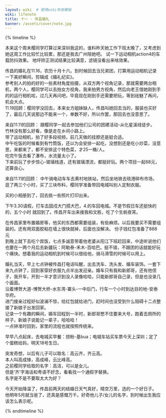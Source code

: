 ```yaml
---
layout: wiki  # 使用wiki布局模板
wiki: lifenote
title: 十一 - 传昌婚礼
banner: /assets/cover/note.jpg
--- 
```


{% timeline %}

<!-- node 2024.11.02 -->
本来这个周末樱同学打算过来深圳我这的，谁料昨天她工作下班太晚了，又考虑到她这周工作比较忙比较累，那还是我去广州陪她吧。
试一下运动相机action4的车载防抖效果。
地坪矫正测试结果比较满意，滤镜没看出来啥效果。

<!-- node 2024.11.05 -->
传昌的婚礼在11.16，农历十月十六。到时候回去当兄弟团，打算用运动相机记录一下美好瞬间，剪辑成《婚礼纪实》。  
参考别人的拍的好的一些素材角度拍摄，从双方两个视角记录，那就需要两台相机，两个人，樱同学可以去拍女方视角，我来拍男方视角，然后向老王借她刚到手的的运行相机哈，过几天再问吧，毕竟现在刚到手还需要把玩，等到祛魅了再问，机会大点。  
11.19回顾：樱同学没回去，本来女方姐妹缺人，传昌叫她回去当的，服装也买好了，最后几天说那边不能来一个，单数不好，所以作罢，那回去也没意思了。

<!-- node 2024.11.09 -->
来自11.11的回顾：
跟樱同学一起去参加他们公司的团建活动-从化星溪线徒步。  
竹林没有那么好看，像是走在乡间小路上。  
带了运动相机，拍了好多段视频，前几天做的挂脖还是挺合适。  
中午吃饭的时候看到有竹筒饭，还以为会安排一起吃，没想到还是吃小炒菜，没意思，来都来了，都不安排这个特色菜，才25一桶/人。  
吃完午饭去看了瀑布，水流量太小了。  
下来前玩了步步惊心-玻璃栈道，还有玻璃漂流，都挺好玩。两个项目一起68元，还算良心。

<!-- node 2024.11.10 -->
来自11.11的回顾：
中午骑电动车车去黄村地铁站，然后坐地铁去晓港碎布市场，逛了两三个小时，买了三块布料，樱同学准备带回电城叫别人定制衣服。

<!-- node 2024.11.11 -->
买的小相册到了，回去挑一些照片打印出来。

<!-- node 2024.11.14 -->
下午3.30请假，打车去固戍大门搭大巴，4.的车回电城。不是节假日车还挺快的的，五个小时 就回到了。传昌开车出来接我和文胜，吃了个生蚝夜宵。

<!-- node 2024.11.15 -->
在传昌家里布置婚房等，他买的东西都需要组装，有些麻烦。以后我要买不需要组装的。还有用双面胶粘在墙上很快就掉，后面也没解决。 份子钱红包准备了888元   
到晚上就下去吃个宾饭，七点多诚意带着他老婆从阳江下班赶回来，中途听说他们也要在一两个月后去新疆玩：阿勒泰-禾木-百哈巴。挺不错，不跟团的话就能好玩个痛快。想着我的运动相机到时候可以借给他，骑马滑雪的时候可以用上。

<!-- node 2024.11.16 -->
婚礼当天，早上七点钟被传昌打电话叫醒，出去洗车、洗头发、婚车装饰。一套下来九点钟了，回到家穿好衣服九点半出发迎亲。婚车只有我和新郎哥，还有他侄子，我开车，开到一半才意识到没人录像哈哈，只能新郎哥自己录，但是也没录几个画面。  
沿着博贺大道-博贺大桥-水东湾-寨头-一中后门，行车一个小时到达目的地-安泰华府。  
进门接亲过程好似波澜不惊，给红包就给进门，赶时间也没受到什么阻碍十二点整接了新娘子出发回家。  
记录一个有趣的瞬间，婚车回程到一半时，新郎哥憋不住要来大号，跑着去厕所的样子，新娘子说能记一辈子，哈哈哈！  
一点钟准时回到，家里的流程也就按照传统来。

<!-- node 2024.11.17 -->
早早八点起床，去电城买早餐：捞粉-基bua；电城车站买车票今天上深圳；定了个蛋糕给妈，明天18号生日。

<!-- node 2024.11.19 -->
突发奇想，以后有儿子可以取名：高云齐，齐云高。  
本人叫高成锋，高成峰，云比峰高。  
之前樱同学给取的名字：高洁，可以是女儿。  
但是‘齐’字海话和粤语不好念，看看找一个通假字替换。  
名字是不是不要取太大为好？  

今天开始降温了，传昌前两天的结婚日天气真好，晴空万里，选的一个好日子。
他明年5月就当爸了，还真是感慨万千。好奇他儿子/女儿的名字，到时候出生我应该怎么表示呢。


{% endtimeline %}

